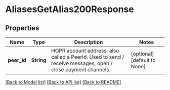 # AliasesGetAlias200Response

## Properties
Name | Type | Description | Notes
------------ | ------------- | ------------- | -------------
**peer_id** | **String** | HOPR account address, also called a PeerId. Used to send / receive messages, open / close payment channels. | [optional] [default to None]

[[Back to Model list]](../README.md#documentation-for-models) [[Back to API list]](../README.md#documentation-for-api-endpoints) [[Back to README]](../README.md)


